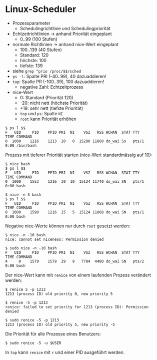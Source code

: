 # Linux-Scheduler

- Prozessparameter
    - Schedulingrichtlinie und Schedulingpriorität
- Echtzeitrichtlinien -> anhand Priorität eingeplant
    - 0‥99 (100 Stufen)
- normale Richtlinien -> anhand nice-Wert eingeplant
    - 100‥139 (40 Stufen)
    - Standard: 120
    - höchste: 100
    - tiefste: 139
- siehe `grep ^prio /proc/$$/sched`
- `ps -l`: Spalte PRI (-40‥99), 40 dazuaddieren!
- `top`: Spalte PR (-100‥39), 100 dazuaddieren!
    - negative Zahl: Echtzeitprozess
- nice-Wert
    - 0: Standard (Priorität 120)
    - -20: nicht nett (höchste Priorität)
    - +19: sehr nett (tiefste Priorität)
    - `top` und `ps`: Spalte `NI`
    - `root` kann Priorität erhöhen

```
$ ps l $$
F   UID     PID    PPID PRI  NI    VSZ   RSS WCHAN  STAT TTY        TIME COMMAND
0  1000    1216    1213  20   0  15280 11860 do_wai Ss   pts/1      0:00 /bin/bash
```

Prozess mit tieferer Priorität starten (nice-Wert standardmässig auf 10):

```
$ nice bash
$ ps l $$
F   UID     PID    PPID PRI  NI    VSZ   RSS WCHAN  STAT TTY        TIME COMMAND
0  1000    1553    1216  30  10  15124 11740 do_wai SN   pts/1      0:00 bash

$ nice -n 5 bash
$ ps l $$
F   UID     PID    PPID PRI  NI    VSZ   RSS WCHAN  STAT TTY        TIME COMMAND
0  1000    1590    1216  25   5  15124 11868 do_wai SN   pts/1      0:00 bash
```

Negative nice-Werte können nur durch `root` gesetzt werden:

```
$ nice -n -10 bash
nice: cannot set niceness: Permission denied

$ sudo nice -n -10 bash
F   UID     PID    PPID PRI  NI    VSZ   RSS WCHAN  STAT TTY        TIME COMMAND
4     0    1579    1578  29   9   7784  4480 do_wai SN   pts/2      0:00 bash
```

Der nice-Wert kann mit `renice` von einem laufenden Prozess verändert werden:

```
$ renice 5 -p 1213
1213 (process ID) old priority 0, new priority 5

$ renice -5 -p 1213
renice: failed to set priority for 1213 (process ID): Permission denied

$ sudo renice -5 -p 1213
1213 (process ID) old priority 5, new priority -5
```

Die Priorität für alle Prozesse eines Benutzers:

```
$ sudo renice -5 -u $USER
```

In `top` kann `renice` mit `r` und einer PID ausgeführt werden.

